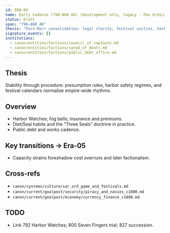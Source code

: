 ```yaml
---
id: ERA-04
name: Early Cadence (790–860 AO) (development only, legacy - Pax Ordica)
status: Draft
span: "790–860 AO"
thesis: "Post-Marr consolidation: legal clarity, festival unities, harbor watches; institutions routinize power-sharing across Council, Beats, and Chancery."
signature_events: []
institutions:
  - canon/entities/factions/council_of_captains.md
  - canon/entities/factions/synod_of_beats.md
  - canon/entities/factions/public_debt_office.md
---
```


## Thesis
Stability through procedure: presumption rules, harbor safety regimes, and festival calendars normalize empire-wide rhythms.

## Overview
- Harbor Watches; fog bells; insurance and premiums.
- Diet/Seal habits and the “Three Seals” doctrine in practice.
- Public debt and works cadence.

## Key transitions → Era-05
- Capacity strains foreshadow cost overruns and later factionalism.

## Cross-refs
- `canon/systems/culture/sar_ord_game_and_festivals.md`
- `canon/current/goalpost/security/piracy_and_navies_c1800.md`
- `canon/current/goalpost/economy/currency_finance_c1800.md`

## TODO
- Link 792 Harbor Watches; 800 Seven Fingers trial; 827 succession.
